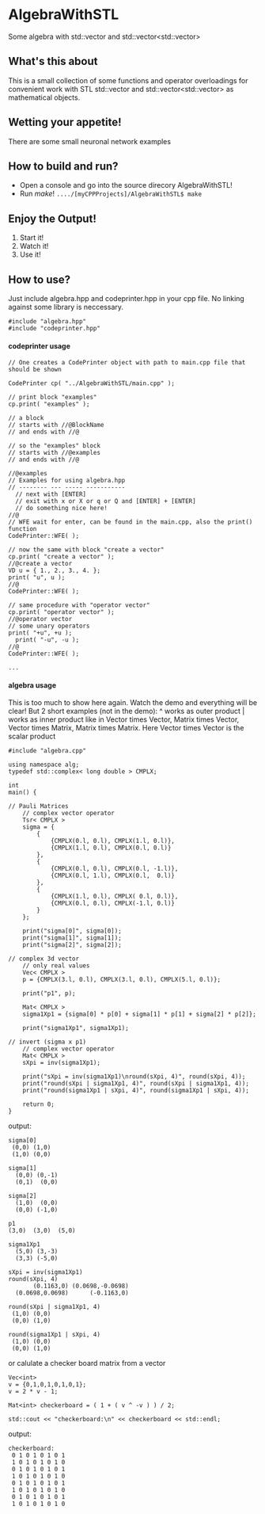 # AlgebraWithSTL
Some algebra with std::vector<T> and std::vector<std::vector<T>>

## What's this about
This is a small collection of some functions and operator overloadings for convenient work
with STL std::vector<T> and std::vector<std::vector<T>> as mathematical objects.

## Wetting your appetite!
There are some small neuronal network examples

## How to build and run?
- Open a console and go into the source direcory AlgebraWithSTL!
- Run *make*!
  ```..../[myCPPProjects]/AlgebraWithSTL$ make```

## Enjoy the Output!
1. Start it!
2. Watch it!
3. Use it!

## How to use?
Just include algebra.hpp and codeprinter.hpp in your cpp file.
No linking against some library is neccessary.
```
#include "algebra.hpp"
#include "codeprinter.hpp"
```
#### codeprinter usage
```
// One creates a CodePrinter object with path to main.cpp file that should be shown

CodePrinter cp( "../AlgebraWithSTL/main.cpp" );

// print block "examples"
cp.print( "examples" );

// a block
// starts with //@BlockName
// and ends with //@

// so the "examples" block
// starts with //@examples
// and ends with //@

//@examples
// Examples for using algebra.hpp
// -------- --- ----- -----------
  // next with [ENTER]
  // exit with x or X or q or Q and [ENTER] + [ENTER]
  // do something nice here!
//@
// WFE wait for enter, can be found in the main.cpp, also the print() function
CodePrinter::WFE( );

// now the same with block "create a vector"
cp.print( "create a vector" );
//@create a vector
VD u = { 1., 2., 3., 4. };
print( "u", u );
//@
CodePrinter::WFE( );

// same procedure with "operator vector"
cp.print( "operator vector" );
//@operator vector
// some unary operators
print( "+u", +u );
  print( "-u", -u );
//@
CodePrinter::WFE( );

...
```
#### algebra usage

This is too much to show here again.
Watch the demo and everything will be clear!
But 2 short examples (not in the demo):
^ works as outer product
| works as inner product like in
Vector times Vector,
Matrix times Vector,
Vector times Matrix,
Matrix times Matrix.
Here Vector times Vector is the scalar product
```
#include "algebra.cpp"

using namespace alg;
typedef std::complex< long double > CMPLX;

int
main() {

// Pauli Matrices
	// complex vector operator
	Tsr< CMPLX >
	sigma = {
		{
			{CMPLX(0.l, 0.l), CMPLX(1.l, 0.l)},
			{CMPLX(1.l, 0.l), CMPLX(0.l, 0.l)}
		},
		{
			{CMPLX(0.l, 0.l), CMPLX(0.l, -1.l)},
			{CMPLX(0.l, 1.l), CMPLX(0.l,  0.l)}
		},
		{
			{CMPLX(1.l, 0.l), CMPLX( 0.l, 0.l)},
			{CMPLX(0.l, 0.l), CMPLX(-1.l, 0.l)}
		}
	};

	print("sigma[0]", sigma[0]);
	print("sigma[1]", sigma[1]);
	print("sigma[2]", sigma[2]);

// complex 3d vector
	// only real values
	Vec< CMPLX >
	p = {CMPLX(3.l, 0.l), CMPLX(3.l, 0.l), CMPLX(5.l, 0.l)};

	print("p1", p);

	Mat< CMPLX >
	sigma1Xp1 = {sigma[0] * p[0] + sigma[1] * p[1] + sigma[2] * p[2]};

	print("sigma1Xp1", sigma1Xp1);

// invert (sigma x p1)
	// complex vector operator
	Mat< CMPLX >
	sXpi = inv(sigma1Xp1);

	print("sXpi = inv(sigma1Xp1)\nround(sXpi, 4)", round(sXpi, 4));
	print("round(sXpi | sigma1Xp1, 4)", round(sXpi | sigma1Xp1, 4));
	print("round(sigma1Xp1 | sXpi, 4)", round(sigma1Xp1 | sXpi, 4));
	
	return 0;
}
```
output:
```
sigma[0]
 (0,0) (1,0)
 (1,0) (0,0)

sigma[1]
  (0,0) (0,-1)
  (0,1)  (0,0)

sigma[2]
  (1,0)  (0,0)
  (0,0) (-1,0)

p1
(3,0)  (3,0)  (5,0)  

sigma1Xp1
  (5,0) (3,-3)
  (3,3) (-5,0)

sXpi = inv(sigma1Xp1)
round(sXpi, 4)
       (0.1163,0) (0.0698,-0.0698)
  (0.0698,0.0698)      (-0.1163,0)

round(sXpi | sigma1Xp1, 4)
 (1,0) (0,0)
 (0,0) (1,0)

round(sigma1Xp1 | sXpi, 4)
 (1,0) (0,0)
 (0,0) (1,0)
```

or calulate a checker board matrix from a vector
  
  
```
Vec<int>
v = {0,1,0,1,0,1,0,1};
v = 2 * v - 1;

Mat<int> checkerboard = ( 1 + ( v ^ -v ) ) / 2;

std::cout << "checkerboard:\n" << checkerboard << std::endl;
```
output:
```
checkerboard:
 0 1 0 1 0 1 0 1
 1 0 1 0 1 0 1 0
 0 1 0 1 0 1 0 1
 1 0 1 0 1 0 1 0
 0 1 0 1 0 1 0 1
 1 0 1 0 1 0 1 0
 0 1 0 1 0 1 0 1
 1 0 1 0 1 0 1 0
```

